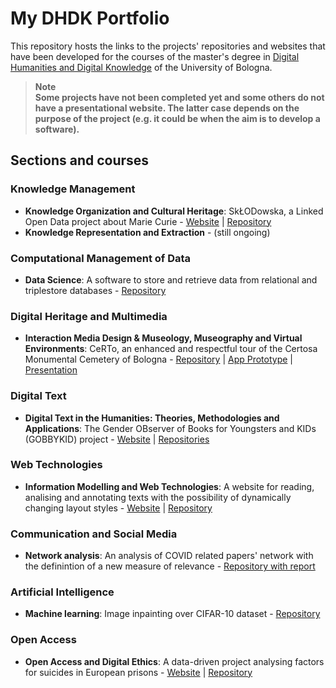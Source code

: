 # My DHDK Portfolio
This repository hosts the links to the projects' repositories and websites that have been developed for the courses of the master's degree in [Digital Humanities and Digital Knowledge](https://corsi.unibo.it/2cycle/DigitalHumanitiesKnowledge) of the University of Bologna.
>**Note**<br>
>**Some projects have not been completed yet and some others do not have a presentational website. The latter case depends on the purpose of the project (e.g. it could be when the aim is to develop a software).**


## Sections and courses
### Knowledge Management
- **Knowledge Organization and Cultural Heritage**: SkŁODowska, a Linked Open Data project about Marie Curie - [Website](https://sklodowskaproject.github.io/) | [Repository](https://github.com/SkLODowskaProject/sklodowskaproject.github.io.git)
- **Knowledge Representation and Extraction** - (still ongoing)

### Computational Management of Data
- **Data Science**: A software to store and retrieve data from relational and triplestore databases - [Repository](https://github.com/tommasobattisti/SoupSoftware.git)

### Digital Heritage and Multimedia
- **Interaction Media Design &amp; Museology, Museography and Virtual Environments**: CeRTo, an enhanced and respectful tour of the Certosa Monumental Cemetery of Bologna - [Repository](https://github.com/Postitisnt/CeRTo_Project.git) | [App Prototype](https://www.figma.com/proto/F7pfeLru1M8YgHzFSFT5mX/CeRTo-Project?node-id=0%3A1&viewport=1145%2C2762%2C0.32&scaling=scale-down&starting-point-node-id=2%3A2) | [Presentation](https://www.figma.com/proto/x1za7Dm9yRxMjV4ms5Brc4/CeRTo-Presentation?node-id=0%3A1&viewport=262%2C441%2C0.05&scaling=scale-down&starting-point-node-id=3%3A98&show-proto-sidebar=1)

### Digital Text
- **Digital Text in the Humanities: Theories, Methodologies and Applications**: The Gender OBserver of Books for Youngsters and KIDs (GOBBYKID) project - [Website](https://the-gobbykid-project.gitbook.io/gobbykid-project/) | [Repositories](https://github.com/gobbykid)

### Web Technologies
- **Information Modelling and Web Technologies**: A website for reading, analising and annotating texts with the possibility of dynamically changing layout styles - [Website](https://tommasobattisti.github.io/theConspiracist/) | [Repository](https://github.com/tommasobattisti/theConspiracist.git)

### Communication and Social Media
- **Network analysis**: An analysis of COVID related papers' network with the definintion of a new measure of relevance - [Repository with report](https://github.com/tommasobattisti/COVID-19-Citations-Network-Analysis.git)

### Artificial Intelligence
- **Machine learning**: Image inpainting over CIFAR-10 dataset - [Repository](https://github.com/tommasobattisti/Image-inpainting-over-CIFAR-10)

### Open Access
- **Open Access and Digital Ethics**: A data-driven project analysing factors for suicides in European prisons - [Website](https://tommasobattisti.github.io/BarsBehindBars/) | [Repository](https://github.com/tommasobattisti/BarsBehindBars)
